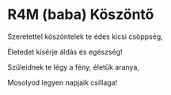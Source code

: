 # R4M (baba) Köszöntő

Szeretettel köszöntelek te édes kicsi csöppség,

Életedet kísérje áldás és egészség!

Szüleidnek te légy a fény, életük aranya,

Mosolyod legyen napjaik csillaga!
